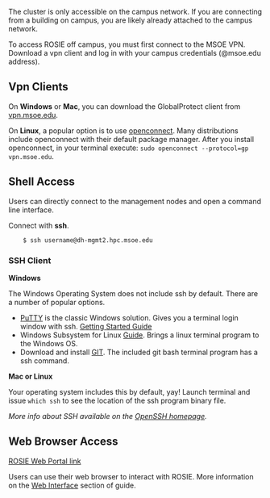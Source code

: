 The cluster is only accessible on the campus network. If you are connecting from a building on campus, you are likely already attached to the campus network.

To access ROSIE off campus, you must first connect to the MSOE VPN. Download a vpn client and log in with your campus credentials (@msoe.edu address).

## Vpn Clients

On **Windows** or **Mac**, you can download the GlobalProtect client from [vpn.msoe.edu](https://vpn.msoe.edu).

On **Linux**, a popular option is to use [openconnect](https://www.infradead.org/openconnect/index.html). Many distributions include openconnect with their default package manager. After you install openconnect, in your terminal execute: `sudo openconnect --protocol=gp vpn.msoe.edu`. 

## Shell Access

Users can directly connect to the management nodes and open a command line interface.

Connect with **ssh**.

```
    $ ssh username@dh-mgmt2.hpc.msoe.edu
```

### SSH Client

**Windows** 

The Windows Operating System does not include ssh by default. There are a number of popular options.

* [PuTTY](https://www.putty.org/) is the classic Windows solution. Gives you a terminal login window with ssh. [Getting Started Guide](https://the.earth.li/~sgtatham/putty/0.74/htmldoc/Chapter2.html#gs)
* Windows Subsystem for Linux [Guide](https://docs.microsoft.com/en-us/windows/wsl/install-win10). Brings a linux terminal program to the Windows OS.
* Download and install [GIT](https://git-scm.com/). The included git bash terminal program has a ssh command.

**Mac or Linux**

Your operating system includes this by default, yay! Launch terminal and issue `which ssh` to see the location of the ssh program binary file.


*More info about SSH available on the [OpenSSH homepage](https://openssh.com).*

## Web Browser Access

[ROSIE Web Portal link](https://dh-ood.hpc.msoe.edu)

Users can use their web browser to interact with ROSIE. More information on the [Web Interface](web/dashboard.md) section of guide.
